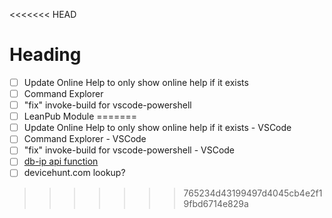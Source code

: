 <<<<<<< HEAD
# Heading

* [ ] Update Online Help to only show online help if it exists
* [ ] Command Explorer
* [ ] "fix" invoke-build for vscode-powershell
* [ ] LeanPub Module
=======
* [ ] Update Online Help to only show online help if it exists - VSCode
* [ ] Command Explorer - VSCode
* [ ] "fix" invoke-build for vscode-powershell - VSCode
* [ ] [db-ip api function](https://db-ip.com/api/free.php)
* [ ] devicehunt.com lookup?
>>>>>>> 765234d43199497d4045cb4e2f19fbd6714e829a
